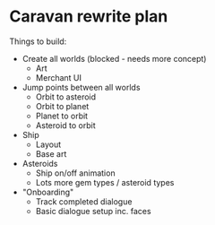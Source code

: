 # Caravan rewrite plan

Things to build:
- Create all worlds (blocked - needs more concept)
  - Art
  - Merchant UI
- Jump points between all worlds
  - Orbit to asteroid
  - Orbit to planet
  - Planet to orbit
  - Asteroid to orbit
- Ship
  - Layout
  - Base art
- Asteroids
  - Ship on/off animation
  - Lots more gem types / asteroid types
- "Onboarding"
  - Track completed dialogue
  - Basic dialogue setup inc. faces
